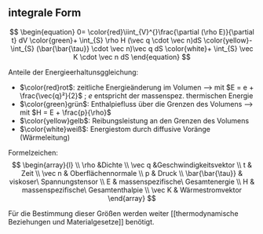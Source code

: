 ## integrale Form
$$
\begin{equation}
	0= \color{red}\iint_{V}^{}\frac{\partial (\rho E)}{\partial t} dV
	\color{green}+ \int_{S} \rho H (\vec q \cdot \vec n)dS
	\color{yellow}- \int_{S} (\bar{\bar{\tau}} \cdot \vec n)\vec q dS
	\color{white}+ \int_{S} \vec K \cdot \vec n dS
\end{equation}
$$

Anteile der Energieerhaltunsggleichung:
- $\color{red}rot$: zeitliche Energieänderung im Volumen 
	--> mit $E = e + \frac{\vec{q}²}{2}$ ; $e$ entspricht der massenspez. thermischen Energie
- $\color{green}grün$: Enthalpiefluss über die Grenzen des Volumens 
	--> mit $H = E + \frac{p}{\rho}$ 
- $\color{yellow}gelb$: Reibungsleistung an den Grenzen des Volumens
- $\color{white}weiß$: Energiestom durch diffusive Voränge (Wärmeleitung)

Formelzeichen:
$$
\begin{array}{l} \\
	\rho &Dichte \\
	\vec q &Geschwindigkeitsvektor \\
	t & Zeit \\
	\vec n & Oberflächennormale \\
	p & Druck \\
	\bar{\bar{\tau}} & viskoser\ Spannungstensor \\
	E & massenspezifische\ Gesamtenergie \\
	H & massenspezifische\ Gesamtenthalpie \\
	\vec K & Wärmestromvektor
\end{array}
$$

Für die Bestimmung dieser Größen werden weiter [[thermodynamische Beziehungen und Materialgesetze]] benötigt.